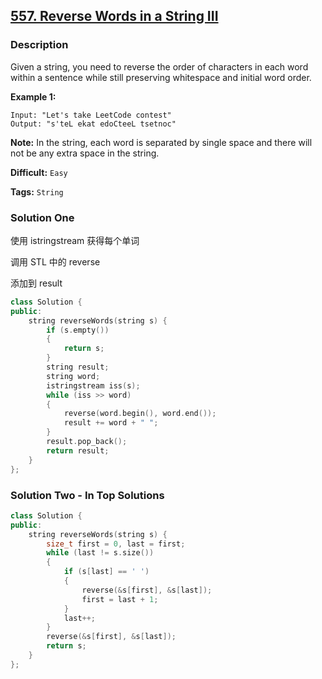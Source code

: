 ## [557. Reverse Words in a String III](https://leetcode.com/problems/reverse-words-in-a-string-iii/#/description)

### Description

Given a string, you need to reverse the order of characters in each word within a sentence while still preserving whitespace and initial word order.

**Example 1:**

```
Input: "Let's take LeetCode contest"
Output: "s'teL ekat edoCteeL tsetnoc"
```

**Note:** In the string, each word is separated by single space and there will not be any extra space in the string.



**Difficult:** `Easy`

**Tags:** `String`



### Solution One

使用 istringstream 获得每个单词

调用 STL 中的 reverse

添加到 result

```c++
class Solution {
public:
	string reverseWords(string s) {
		if (s.empty())
		{
			return s;
		}
		string result;
		string word;
		istringstream iss(s);
		while (iss >> word)
		{
			reverse(word.begin(), word.end());
			result += word + " ";
		}
		result.pop_back();
		return result;
	}
};
```



### Solution Two - In Top Solutions

```c++
class Solution {
public:
	string reverseWords(string s) {
		size_t first = 0, last = first;
		while (last != s.size())
		{
			if (s[last] == ' ')
			{
				reverse(&s[first], &s[last]);
				first = last + 1;
			}
			last++;
		}
		reverse(&s[first], &s[last]);
		return s;
	}
};
```


